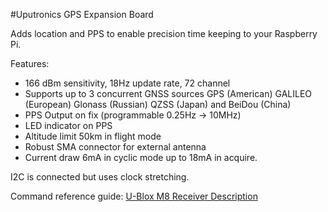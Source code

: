 <!--
---
name: Uputronics GPS Expansion Board
class: board
type: gps
formfactor: Custom
manufacturer: Uputronics
description: Provides position and PPS Time Reference for Raspberry Pi
url: https://store.uputronics.com
buy: https://store.uputronics.com/index.php?route=product/product&path=60_64&product_id=81
image: 'uputronics-gps-hat.png'
pincount: 40
eeprom: no
power:
  '1':
ground:
  '6':
  '9':
  '14':
  '20':
  '25':
  '30':
  '34':
  '39':
pin:
  '3':
    mode: i2c
  '5':
    mode: i2c
  '8':
    mode: UART
  '10':
    mode: UART
  '12':
    name: PPS
i2c:
  '0x00':
    name: Ublox
    device: Ublox
-->
#Uputronics GPS Expansion Board

Adds location and PPS to enable precision time keeping to your Raspberry Pi. 

Features: 

* 166 dBm sensitivity, 18Hz update rate, 72 channel
* Supports up to 3 concurrent GNSS sources GPS (American) GALILEO (European) Glonass (Russian) QZSS (Japan) and BeiDou (China) 
* PPS Output on fix (programmable 0.25Hz -> 10MHz)
* LED indicator on PPS
* Altitude limit 50km in flight mode
* Robust SMA connector for external antenna
* Current draw 6mA in cyclic mode up to 18mA in acquire.

I2C is connected but uses clock stretching.

Command reference guide: <a href="https://www.u-blox.com/sites/default/files/products/documents/u-blox8-M8_ReceiverDescrProtSpec_(UBX-13003221)_Public.pdf">U-Blox M8 Receiver Description</a>
